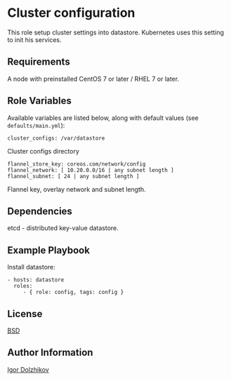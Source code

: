 Cluster configuration
=====================

This role setup cluster settings into datastore. Kubernetes uses this setting to init his services.

Requirements
------------

A node with preinstalled CentOS 7 or later / RHEL 7 or later.

Role Variables
--------------

Available variables are listed below, along with default values (see `defaults/main.yml`):

	cluster_configs: /var/datastore

Cluster configs directory

	flannel_store_key: coreos.com/network/config
    flannel_network: [ 10.20.0.0/16 | any subnet length ]
    flannel_subnet: [ 24 | any subnet length ]

Flannel key, overlay network and subnet length.

Dependencies
------------

etcd - distributed key-value datastore.

Example Playbook
----------------

Install datastore:

    - hosts: datastore
      roles:
         - { role: config, tags: config }

License
-------

[BSD](https://github.com/takama/k8sdemo/blob/master/LICENSE)

Author Information
------------------

[Igor Dolzhikov](https://github.com/takama)
